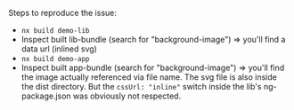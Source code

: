 Steps to reproduce the issue:

- `nx build demo-lib`
- Inspect built lib-bundle (search for "background-image") => you'll find a data url (inlined svg)
- `nx build demo-app`
- Inspect built app-bundle (search for "background-image") => you'll find the image actually referenced via file name. The svg file is also inside the dist directory. But the `cssUrl: "inline"` switch inside the lib's ng-package.json was obviously not respected.
